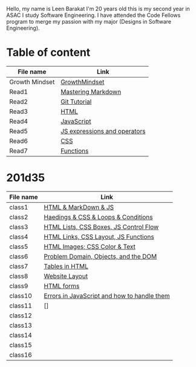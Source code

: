 Hello, my name is Leen Barakat I'm 20 years old this is my second year in ASAC I study Software Engineering. I have attended the Code Fellows program to merge my passion with my major (Designs in Software Engineering).


# Table of content

 File name | Link 
-----------|----------
 Growth Mindset | [GrowthMindset](https://leenbarakat.github.io/reading-notes/Growthmindset) 
Read1 | [Mastering Markdown](https://leenbarakat.github.io/reading-notes/Read1)
Read2 | [Git Tutorial](https://github.com/leenbarakat/reading-notes/Read2)
Read3 | [HTML](https://leenbarakat.github.io/reading-notes/Read3)
Read4 | [JavaScript](https://leenbarakat.github.io/reading-notes/Read4)
Read5 | [JS expressions and operators](https://leenbarakat.github.io/reading-notes/Read5)
Read6 | [CSS](https://leenbarakat.github.io/reading-notes/Read6)
Read7 | [Functions](https://leenbarakat.github.io/reading-notes/Read7)

# 201d35

 File name | Link 
-----------|----------
class1 | [HTML & MarkDown & JS](https://leenbarakat.github.io/reading-notes/class-01) 
class2 | [Haedings & CSS & Loops & Conditions](https://leenbarakat.github.io/reading-notes/class-02)
class3 | [HTML Lists, CSS Boxes, JS Control Flow](https://leenbarakat.github.io/reading-notes/class-03)
class4 | [HTML Links, CSS Layout, JS Functions](https://leenbarakat.github.io/reading-notes/class-04)
class5 | [HTML Images; CSS Color & Text](https://leenbarakat.github.io/reading-notes/class-05)
class6 | [Problem Domain, Objects, and the DOM](https://leenbarakat.github.io/reading-notes/class-06)
class7 | [Tables in HTML](https://leenbarakat.github.io/reading-notes/class-07)
class8 | [Website Layout](https://leenbarakat.github.io/reading-notes/class-08)
class9 | [HTML forms](https://leenbarakat.github.io/reading-notes/class-09)
class10 | [Errors in JavaScript and how  to handle them](https://leenbarakat.github.io/reading-notes/class-10)
class11 | []
class12 |
class13 |
class14 |
class15 |
class16 |
